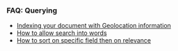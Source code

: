 ### FAQ: Querying

* [Indexing your document with Geolocation information](geolocation.md)
* [How to allow search into words](how_to_allow_search_into_words.md)
* [How to sort on specific field then on relevance](how_to_sort_on_specific_field_then_on_relevance.md)